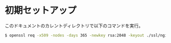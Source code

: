 # 初期セットアップ

このドキュメントのカレントディレクトリで以下のコマンドを実行。

```bash
$ openssl req -x509 -nodes -days 365 -newkey rsa:2048 -keyout ./ssl/nginx-selfsigned.key -out ./ssl/nginx-selfsigned.crt
```
